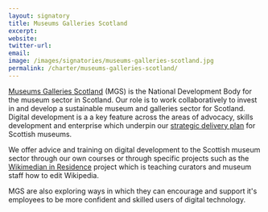 ```yaml
---
layout: signatory
title: Museums Galleries Scotland
excerpt: 
website: 
twitter-url: 
email: 
image: /images/signatories/museums-galleries-scotland.jpg
permalink: /charter/museums-galleries-scotland/
---
```


[Museums Galleries Scotland](http://www.museumsgalleriesscotland.org.uk/) (MGS) is the National Development Body for the museum sector in Scotland. Our role is to work collaboratively to invest in and develop a sustainable museum and galleries sector for Scotland. Digital development is a a key feature across the areas of advocacy, skills development and enterprise which underpin our [strategic delivery plan](http://www.museumsgalleriesscotland.org.uk/national-strategy-and-delivery/national-strategy-delivery/realising-the-vision:-delivering-public-value) for Scottish museums. 

We offer advice and training on digital development to the Scottish museum sector through our own courses or through specific projects such as the [Wikimedian in Residence](https://en.wikipedia.org/wiki/Wikipedia:GLAM/Museums_Galleries_Scotland) project which is teaching curators and museum staff how to edit Wikipedia.

MGS are also exploring ways in which they can encourage and support it's employees to be more confident and skilled users of digital technology.   
